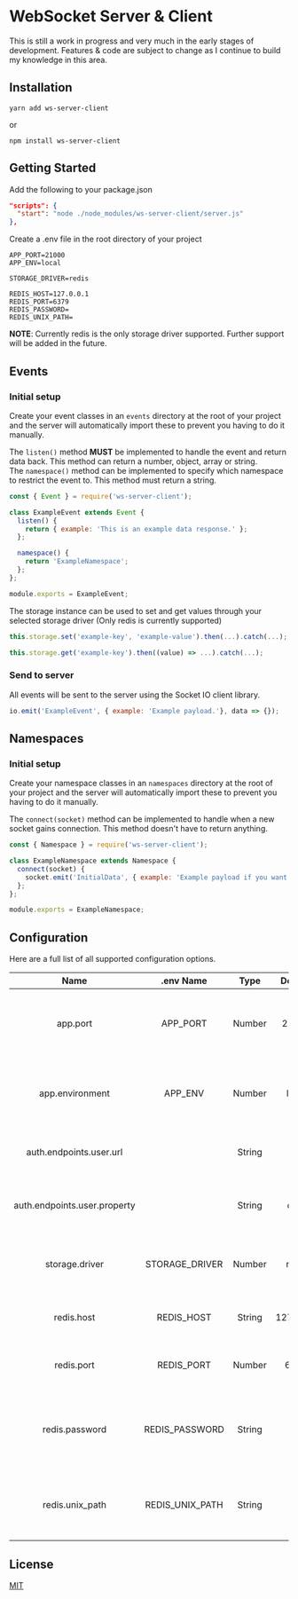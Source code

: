 # WebSocket Server & Client
This is still a work in progress and very much in the early stages of development. Features & code are subject to change as I continue to build my knowledge in this area.

## Installation
````
yarn add ws-server-client
````
or
````
npm install ws-server-client
````

## Getting Started
Add the following to your package.json
```json
"scripts": {
  "start": "node ./node_modules/ws-server-client/server.js"
},
```

Create a .env file in the root directory of your project
```text
APP_PORT=21000
APP_ENV=local

STORAGE_DRIVER=redis

REDIS_HOST=127.0.0.1
REDIS_PORT=6379
REDIS_PASSWORD=
REDIS_UNIX_PATH=
```
**NOTE**: Currently redis is the only storage driver supported. Further support will be added in the future.

## Events
### Initial setup
Create your event classes in an `events` directory at the root of your project and the server will automatically import these to prevent you having to do it manually.

The `listen()` method **MUST** be implemented to handle the event and return data back. This method can return a number, object, array or string. \
The `namespace()` method can be implemented to specify which namespace to restrict the event to. This method must return a string.
```js
const { Event } = require('ws-server-client');

class ExampleEvent extends Event {
  listen() {
    return { example: 'This is an example data response.' };
  };

  namespace() {
    return 'ExampleNamespace';
  };
};

module.exports = ExampleEvent;
```

The storage instance can be used to set and get values through your selected storage driver (Only redis is currently supported)
```js
this.storage.set('example-key', 'example-value').then(...).catch(...);
```
```js
this.storage.get('example-key').then((value) => ...).catch(...);
```

### Send to server
All events will be sent to the server using the Socket IO client library.

```js
io.emit('ExampleEvent', { example: 'Example payload.'}, data => {});
```

## Namespaces
### Initial setup
Create your namespace classes in an `namespaces` directory at the root of your project and the server will automatically import these to prevent you having to do it manually.

The `connect(socket)` method can be implemented to handle when a new socket gains connection. This method doesn't have to return anything.
```js
const { Namespace } = require('ws-server-client');

class ExampleNamespace extends Namespace {
  connect(socket) {
    socket.emit('InitialData', { example: 'Example payload if you want to send the client initial data.' });
  };
};

module.exports = ExampleNamespace;
```

## Configuration
Here are a full list of all supported configuration options.

Name | .env Name | Type | Default | Description
:---: | :---: | :---: | :---: | :---:
app.port | APP_PORT | Number | 21000 | The port which the server listens to connections from.
app.environment | APP_ENV | Number | local | The environment the application is currently running on.
auth.endpoints.user.url | | String | null | The endpoint to retrieve the authenticated user.
auth.endpoints.user.property | | String | data | The property to pull the user data from the response.
storage.driver | STORAGE_DRIVER | Number | redis | The driver to determine the type of storage system.
redis.host | REDIS_HOST | String | 127.0.0.1 | The host for establishing the redis connection.
redis.port | REDIS_PORT | Number | 6379 | The port for establishing the redis connection.
redis.password | REDIS_PASSWORD | String | null | The password for authentication when establishing the redis connection.
redis.unix_path | REDIS_UNIX_PATH | String | null | The unix socket path for establishing the redis connection.

## License
[MIT](LICENSE)
